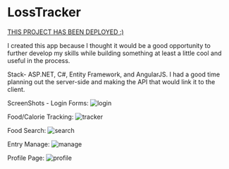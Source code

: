 # LossTracker
[THIS PROJECT HAS BEEN DEPLOYED :)](http://losstracker.azurewebsites.net)

I created this app because I thought it would be a good opportunity to further develop 
my skills while building something at least a little cool and useful in the process.

Stack- ASP.NET, C#, Entity Framework, and AngularJS.  I had a good time planning out 
the server-side and making the API that would link it to the client. 

ScreenShots - 
Login Forms:
![login](http://imgur.com/whJlXTw)

Food/Calorie Tracking:
![tracker](http://imgur.com/v3GXQKC)

Food Search:
![search](http://imgur.com/lYOyhuC)

Entry Manage:
![manage](http://imgur.com/3iHfPgZ)

Profile Page:
![profile](http://imgur.com/OrXvqoj)



